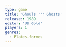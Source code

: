 ```yaml
---
type: game
title: 'Ghouls ''n Ghosts'
released: 1989
editor: 'US Gold'
players: 1
genres:
  - Plates-formes
---
```

